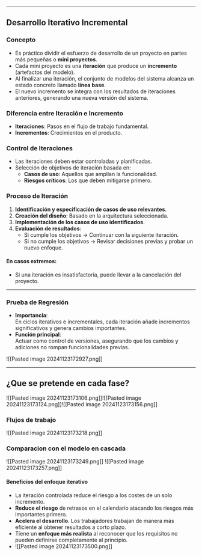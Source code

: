 
---

## Desarrollo Iterativo Incremental

### Concepto
- Es práctico dividir el esfuerzo de desarrollo de un proyecto en partes más pequeñas o **mini proyectos**.
- Cada mini proyecto es una **iteración** que produce un **incremento** (artefactos del modelo).  
- Al finalizar una iteración, el conjunto de modelos del sistema alcanza un estado concreto llamado **línea base**.
- El nuevo incremento se integra con los resultados de iteraciones anteriores, generando una nueva versión del sistema.

### Diferencia entre Iteración e Incremento
- **Iteraciones**: Pasos en el flujo de trabajo fundamental.
- **Incrementos**: Crecimientos en el producto.

### Control de Iteraciones
- Las iteraciones deben estar controladas y planificadas.
- Selección de objetivos de iteración basada en:
  - **Casos de uso**: Aquellos que amplían la funcionalidad.
  - **Riesgos críticos**: Los que deben mitigarse primero.

### Proceso de Iteración
1. **Identificación y especificación de casos de uso relevantes**.
2. **Creación del diseño**: Basado en la arquitectura seleccionada.
3. **Implementación de los casos de uso identificados**.
4. **Evaluación de resultados**:
   - Si cumple los objetivos → Continuar con la siguiente iteración.
   - Si no cumple los objetivos → Revisar decisiones previas y probar un nuevo enfoque.

#### En casos extremos:
- Si una iteración es insatisfactoria, puede llevar a la cancelación del proyecto.

---

### Prueba de Regresión
- **Importancia**:  
  En ciclos iterativos e incrementales, cada iteración añade incrementos significativos y genera cambios importantes.
- **Función principal**:  
  Actuar como control de versiones, asegurando que los cambios y adiciones no rompan funcionalidades previas.

![[Pasted image 20241123172927.png]]

---

## ¿Que se pretende en cada fase?

![[Pasted image 20241123173106.png]]![[Pasted image 20241123173124.png]]![[Pasted image 20241123173156.png]]

### Flujos de trabajo
![[Pasted image 20241123173218.png]]
### Comparacion con el modelo en cascada

![[Pasted image 20241123173249.png]]
![[Pasted image 20241123173257.png]]

#### Beneficios del enfoque iterativo
- La iteración controlada reduce el riesgo a los costes de un solo incremento.
- **Reduce el riesgo** de retrasos en el calendario atacando los riesgos más importantes primero.
- **Acelera el desarrollo**. Los trabajadores trabajan de manera más eficiente al obtener resultados a corto plazo.
- Tiene un **enfoque más realista** al reconocer que los requisitos no pueden definirse completamente al principio.
- ![[Pasted image 20241123173500.png]]